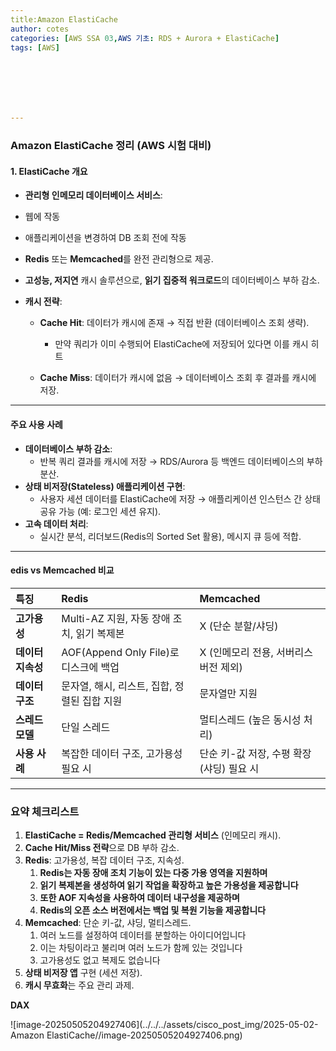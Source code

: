 ```yaml
---
title:Amazon ElastiCache
author: cotes   
categories: [AWS SSA 03,AWS 기초: RDS + Aurora + ElastiCache]
tags: [AWS]







---
```


### Amazon ElastiCache 정리 (AWS 시험 대비)

#### **1. ElastiCache 개요**

- **관리형 인메모리 데이터베이스 서비스**:
- 웹에 작동
- 애플리케이션을 변경하여 DB 조회 전에 작동
  
- **Redis** 또는 **Memcached**를 완전 관리형으로 제공.
  
- **고성능, 저지연** 캐시 솔루션으로, **읽기 집중적 워크로드**의 데이터베이스 부하 감소.
  
- **캐시 전략**:
  
  - **Cache Hit**: 데이터가 캐시에 존재 → 직접 반환 (데이터베이스 조회 생략).
      - 만약 쿼리가 이미 수행되어 ElastiCache에 저장되어 있다면 이를 캐시 히트
  
  - **Cache Miss**: 데이터가 캐시에 없음 → 데이터베이스 조회 후 결과를 캐시에 저장.

------

#### **주요 사용 사례**

- **데이터베이스 부하 감소**:
  - 반복 쿼리 결과를 캐시에 저장 → RDS/Aurora 등 백엔드 데이터베이스의 부하 분산.
- **상태 비저장(Stateless) 애플리케이션 구현**:
  - 사용자 세션 데이터를 ElastiCache에 저장 → 애플리케이션 인스턴스 간 상태 공유 가능 (예: 로그인 세션 유지).
- **고속 데이터 처리**:
  - 실시간 분석, 리더보드(Redis의 Sorted Set 활용), 메시지 큐 등에 적합.

------

#### **edis vs Memcached 비교**

| **특징**          | **Redis**                                    | **Memcached**                            |
| :---------------- | :------------------------------------------- | :--------------------------------------- |
| **고가용성**      | Multi-AZ 지원, 자동 장애 조치, 읽기 복제본   | X (단순 분할/샤딩)                       |
| **데이터 지속성** | AOF(Append Only File)로 디스크에 백업        | X (인메모리 전용, 서버리스 버전 제외)    |
| **데이터 구조**   | 문자열, 해시, 리스트, 집합, 정렬된 집합 지원 | 문자열만 지원                            |
| **스레드 모델**   | 단일 스레드                                  | 멀티스레드 (높은 동시성 처리)            |
| **사용 사례**     | 복잡한 데이터 구조, 고가용성 필요 시         | 단순 키-값 저장, 수평 확장(샤딩) 필요 시 |

------

### **요약 체크리스트**

1. **ElastiCache = Redis/Memcached 관리형 서비스** (인메모리 캐시).
2. **Cache Hit/Miss 전략**으로 DB 부하 감소.
3. **Redis**: 고가용성, 복잡 데이터 구조, 지속성.
   1. **Redis는 자동 장애 조치 기능이 있는 다중 가용 영역을 지원하며**
   2. **읽기 복제본을 생성하여 읽기 작업을 확장하고 높은 가용성을 제공합니다**
   3. **또한 AOF 지속성을 사용하여 데이터 내구성을 제공하며**
   4. **Redis의 오픈 소스 버전에서는 백업 및 복원 기능을 제공합니다**
4. **Memcached**: 단순 키-값, 샤딩, 멀티스레드. 
   1. 여러 노드를 설정하여 데이터를 분할하는 아이디어입니다
   2. 이는 차팅이라고 불리며 여러 노드가 함께 있는 것입니다
   3. 고가용성도 없고 복제도 없습니다
5. **상태 비저장 앱** 구현 (세션 저장).
6. **캐시 무효화**는 주요 관리 과제.



**DAX**

![image-20250505204927406](../../../assets/cisco_post_img/2025-05-02-Amazon ElastiCache//image-20250505204927406.png)
